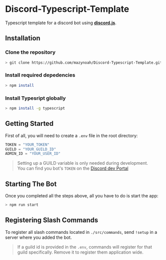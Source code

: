 # Discord-Typescript-Template
Typescript template for a discord bot using **[discord.js](https://discord.js.org)**.
## Installation

### Clone the repository

```sh
> git clone https://github.com/mazynoah/Discord-Typescript-Template.git
```

### Install **required depedencies**

```sh
> npm install
```

### Install **Typesript globally**

```sh
> npm install -g typescript
```

## Getting Started

First of all, you will need to create a `.env` file in the root directory:

```js
TOKEN = "YOUR_TOKEN"
GUILD = "YOUR_GUILD_ID"
ADMIN_ID = "YOUR_USER_ID"
```
> Setting up a GUILD variable is only needed during development. 
<br> You can find you bot's `TOKEN` on the [Discord dev Portal](https://discord.com/developers/applications)

## Starting The Bot

Once you completed all the steps above, all you have to do is start the app:

```sh
> npm run start
```

## Registering Slash Commands

To register all slash commands located in `./src/commands`, send `!setup` in a server where you added the bot.

> If a guild id is provided in the `.env`, commands will register for that guild specifically. Remove it to register them application wide.
